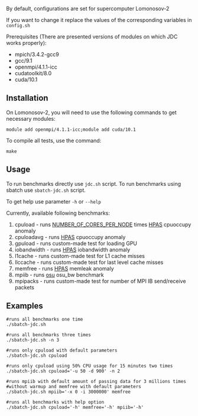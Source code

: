 By default, configurations are set for supercomputer Lomonosov-2

If you want to change it replace the values of the corresponding variables in `config.sh`

Prerequisites (There are presented versions of modules on which JDC works properly):
* mpich/3.4.2-gcc9
* gcc/9.1
* openmpi/4.1.1-icc
* cudatoolkit/8.0
* cuda/10.1

Installation
------------
On Lomonosov-2, you will need to use the following commands to get necessary modules:

    module add openmpi/4.1.1-icc;module add cuda/10.1

To compile all tests, use the command:

    make

Usage
------------
To run benchmarks directly use `jdc.sh` script.
To run benchmarks using sbatch use `sbatch-jdc.sh` script.

To get help use parameter `-h` or `--help`


Currently, available following benchmarks:
1. cpuload - runs [NUMBER_OF_CORES_PER_NODE](https://github.com/KashinDanil/JDC/blob/3244eafabb43b89c17f47ffae34ac60257f25381/config.sh#L3) times [HPAS](https://github.com/peaclab/HPAS) cpuoccupy anomaly
2. cpuloadavg - runs [HPAS](https://github.com/peaclab/HPAS) cpuoccupy anomaly
3. gpuload - runs custom-made test for loading GPU
4. iobandwidth - runs [HPAS](https://github.com/peaclab/HPAS) iobandwidth anomaly
5. l1cache - runs custom-made test for L1 cache misses
6. llccache - runs custom-made test for last level cache misses
7. memfree - runs [HPAS](https://github.com/peaclab/HPAS) memleak anomaly
8. mpiib - runs [osu](https://mvapich.cse.ohio-state.edu/benchmarks/) osu_bw benchmark
9. mpipacks - runs custom-made test for number of MPI IB send/receive packets


Examples
------------
    #runs all benchmarks one time
    ./sbatch-jdc.sh

    #runs all benchmarks three times
    ./sbatch-jdc.sh -n 3
    
    #runs only cpuload with default parameters
    ./sbatch-jdc.sh cpuload
    
    #runs only cpuload using 50% CPU usage for 15 minutes two times
    ./sbatch-jdc.sh cpuload='-u 50 -d 900' -n 2
    
    #runs mpiib with default amount of passing data for 3 millions times
    #without warmup and memfree with default parameters
    ./sbatch-jdc.sh mpiib='-x 0 -i 3000000' memfree
    
    #runs all benchmarks with help option
    ./sbatch-jdc.sh cpuload='-h' memfree='-h' mpiib='-h'